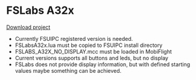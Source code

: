 # FSLabs A32x

[Download project](https://github.com/Koseng/MobiFlight-miniFCU-Profiles/archive/master.zip)

- Currently FSUIPC registered version is needed.
- FSLabsA32x.lua must be copied to FSUIPC install directory
- FSLABS_A32X_NO_DISPLAY.mcc must be loaded in MobiFlight
- Current versions supports all buttons and leds, but no display
- FSLabs does not provide display information, but with defined starting values maybe something can be achieved.
